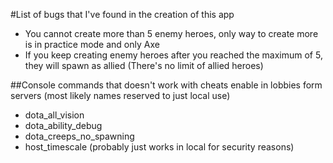 #List of bugs that I've found in the creation of this app

- You cannot create more than 5 enemy heroes, only way to create more is in practice mode and only Axe
- If you keep creating enemy heroes after you reached the maximum of 5, they will spawn as allied (There's no limit of allied heroes)  

##Console commands that doesn't work with cheats enable in lobbies form servers (most likely names reserved to just local use)

- dota_all_vision
- dota_ability_debug
- dota_creeps_no_spawning
- host_timescale (probably just works in local for security reasons)
